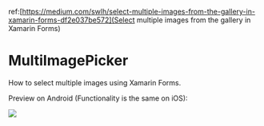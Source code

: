 ref:[https://medium.com/swlh/select-multiple-images-from-the-gallery-in-xamarin-forms-df2e037be572](Select multiple images from the gallery in Xamarin Forms)

# MultiImagePicker
How to select multiple images using Xamarin Forms.


Preview on Android (Functionality is the same on iOS):

![](https://i.imgur.com/drun9eZ.gif)
